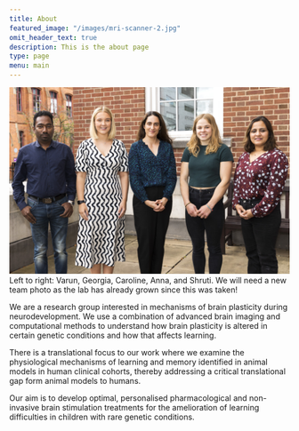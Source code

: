 ```yaml
---
title: About
featured_image: "/images/mri-scanner-2.jpg"
omit_header_text: true
description: This is the about page
type: page
menu: main
---
```


![img](/images/team-pic.jpg)
Left to right: Varun, Georgia, Caroline, Anna, and Shruti. We will need a new team photo as the lab has already grown since this was taken! 

We are a research group interested in mechanisms of brain plasticity during neurodevelopment. We use a combination of advanced brain imaging and computational methods to understand how brain plasticity is altered in certain genetic conditions and how that affects learning. 

There is a translational focus to our work where we examine the physiological mechanisms of learning and memory identified in animal models in human clinical cohorts, thereby addressing a critical translational gap form animal models to humans. 

Our aim is to develop optimal, personalised pharmacological and non-invasive brain stimulation treatments for the amelioration of learning difficulties in children with rare genetic conditions.

